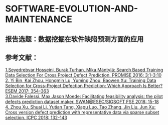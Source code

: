 # SOFTWARE-EVOLUTION-AND-MAINTENANCE
## 报告选题：数据挖掘在软件缺陷预测方面的应用
## 参考文献：
[1.Seyedrebvar Hosseini, Burak Turhan, Mika Mäntylä: Search Based Training Data Selection For Cross Project Defect Prediction. PROMISE 2016: 3:1-3:10](/Article/2972958.2972964.pdf)  
[2.	Yi Bin, Kai Zhou, Hongmin Lu, Yuming Zhou, Baowen Xu: Training Data Selection for Cross-Project Defection Prediction: Which Approach Is Better? ESEM 2017: 354-363](/Article/08170122.pdf)  
[3.Davide Falessi, Max Jason Moede: Facilitating feasibility analysis: the pilot defects prediction dataset maker. SWAN@ESEC/SIGSOFT FSE 2018: 15-18](/Article/3278142.3278147.pdf)  
[4.	Zhou Xu, Shuai Li, Yutian Tang, Xiapu Luo, Tao Zhang, Jin Liu, Jun Xu: Cross version defect prediction with representative data via sparse subset selection. ICPC 2018: 132-143](/Article/3196321.3196331.pdf)  
